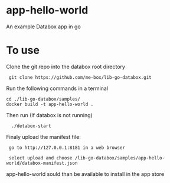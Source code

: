 # app-hello-world

An example Databox app in go

# To use 

Clone the git repo into the databox root directory 

     git clone https://github.com/me-box/lib-go-databox.git

Run the following commands in a terminal 

```
cd ./lib-go-databox/samples/
docker build -t app-hello-world .
```
    
 Then run (If databox is not running)
 
      ./detabox-start 
      

Finaly upload the manifest file:
 
     go to http://127.0.0.1:8181 in a web browser
     
     select upload and choose /lib-go-databox/samples/app-hello-world/databox-manifest.json
     
     
 app-hello-world sould than be available to install in the app store 
   
